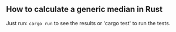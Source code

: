 ## How to calculate a generic median in Rust

Just run: `cargo run` to see the results or 'cargo test' to run the tests.
